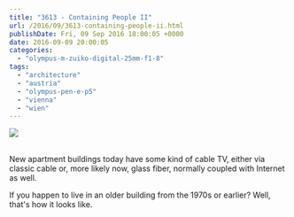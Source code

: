 ```yaml
---
title: "3613 - Containing People II"
url: /2016/09/3613-containing-people-ii.html
publishDate: Fri, 09 Sep 2016 18:00:05 +0000
date: 2016-09-09 20:00:05
categories: 
  - "olympus-m-zuiko-digital-25mm-f1-8"
tags: 
  - "architecture"
  - "austria"
  - "olympus-pen-e-p5"
  - "vienna"
  - "wien"
---
```

<div class="container">
<div class="center"><a target="_blank" href="https://d25zfm9zpd7gm5.cloudfront.net/1200x1200/2016/20160518_175810_lr.jpg"><img class="webfeedsFeaturedVisual" src="https://d25zfm9zpd7gm5.cloudfront.net/0600x0600/2016/20160518_175810_lr.jpg" /></a></div>
</div>
<br />

New apartment buildings today have some kind of cable TV, either via classic cable or, more likely now, glass fiber, normally coupled with Internet as well.

If you happen to live in an older building from the 1970s or earlier? Well, that's how it looks like.
